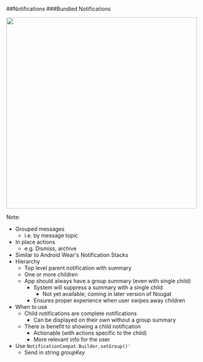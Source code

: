 ##Notifications
###Bundled Notifications

<img src="img/notifications-1.png" height="500" />

Note:
+ Grouped messages
    + i.e. by message topic
+ In place actions
    + e.g. Dismiss, archive
+ Similar to Android Wear's Notification Stacks
+ Hierarchy
    + Top level parent notification with summary
    + One or more children
    + App should always have a group summary (even with single child)
        + System will suppress a summary with a single child
            + Not yet available; coming in later version of Nougat
        + Ensures proper experience when user swipes away children
+ When to use
    + Child notifications are complete notifications
        + Can be displayed on their own without a group summary
    + There is benefit to showing a child notification
        + Actionable (with actions specific to the child)
        + More relevant info for the user
+ Use `NotificationCompat.Builder.setGroup()'`
    + Send in string _groupKey_
        